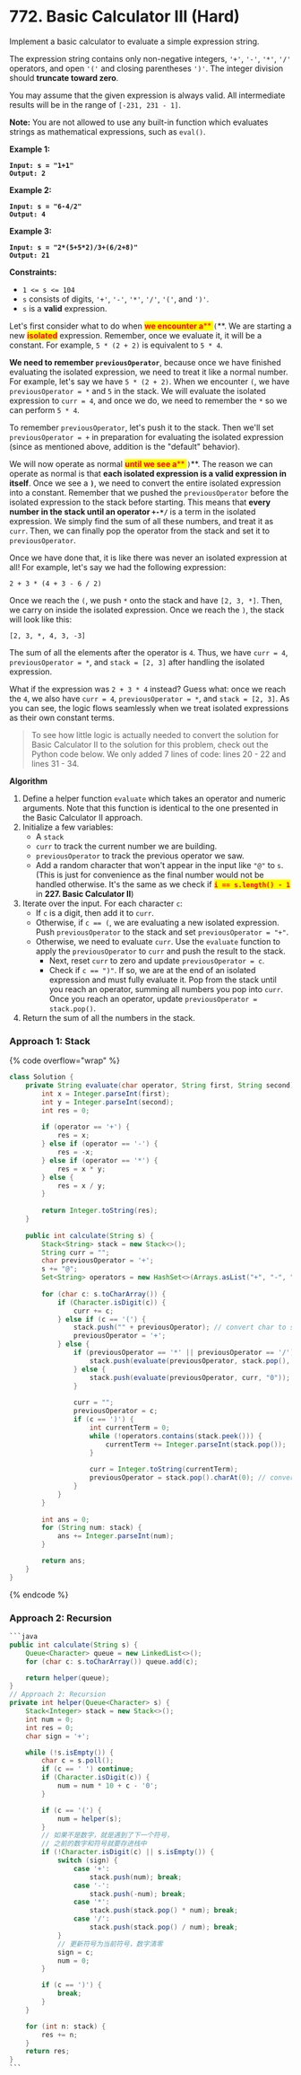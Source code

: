# 772. Basic Calculator III (Hard)

Implement a basic calculator to evaluate a simple expression string.

The expression string contains only non-negative integers, `'+'`, `'-'`, `'*'`, `'/'` operators, and open `'('` and closing parentheses `')'`. The integer division should **truncate toward zero**.

You may assume that the given expression is always valid. All intermediate results will be in the range of `[-231, 231 - 1]`.

**Note:** You are not allowed to use any built-in function which evaluates strings as mathematical expressions, such as `eval()`.

**Example 1:**

<pre><code><strong>Input: s = "1+1"
</strong><strong>Output: 2
</strong></code></pre>

**Example 2:**

<pre><code><strong>Input: s = "6-4/2"
</strong><strong>Output: 4
</strong></code></pre>

**Example 3:**

<pre><code><strong>Input: s = "2*(5+5*2)/3+(6/2+8)"
</strong><strong>Output: 21
</strong></code></pre>

**Constraints:**

* `1 <= s <= 104`
* `s` consists of digits, `'+'`, `'-'`, `'*'`, `'/'`, `'('`, and `')'`.
* `s` is a **valid** expression.



Let's first consider what to do when <mark style="color:red;">**we encounter a**</mark><mark style="color:red;">** **</mark><mark style="color:red;">**`(`**</mark>. We are starting a new <mark style="color:red;">**isolated**</mark> expression. Remember, once we evaluate it, it will be a constant. For example, `5 * (2 + 2)` is equivalent to `5 * 4`.

**We need to remember `previousOperator`**, because once we have finished evaluating the isolated expression, we need to treat it like a normal number. For example, let's say we have `5 * (2 + 2)`. When we encounter `(`, we have `previousOperator = *` and `5` in the stack. We will evaluate the isolated expression to `curr = 4`, and once we do, we need to remember the `*` so we can perform `5 * 4`.

To remember `previousOperator`, let's push it to the stack. Then we'll set `previousOperator = +` in preparation for evaluating the isolated expression (since as mentioned above, addition is the "default" behavior).

We will now operate as normal <mark style="color:red;">**until we see a**</mark><mark style="color:red;">** **</mark><mark style="color:red;">**`)`**</mark>. The reason we can operate as normal is that **each isolated expression is a valid expression in itself**. Once we see a **`)`**, we need to convert the entire isolated expression into a constant. Remember that we pushed the `previousOperator` before the isolated expression to the stack before starting. This means that **every number in the stack until an operator `+-*/`** is a term in the isolated expression. We simply find the sum of all these numbers, and treat it as `curr`. Then, we can finally pop the operator from the stack and set it to `previousOperator`.

Once we have done that, it is like there was never an isolated expression at all! For example, let's say we had the following expression:

`2 + 3 * (4 + 3 - 6 / 2)`

Once we reach the `(`, we push `*` onto the stack and have `[2, 3, *]`. Then, we carry on inside the isolated expression. Once we reach the `)`, the stack will look like this:

`[2, 3, *, 4, 3, -3]`

The sum of all the elements after the operator is `4`. Thus, we have `curr = 4`, `previousOperator = *`, and `stack = [2, 3]` after handling the isolated expression.

What if the expression was `2 + 3 * 4` instead? Guess what: once we reach the `4`, we also have `curr = 4`, `previousOperator = *`, and `stack = [2, 3]`. As you can see, the logic flows seamlessly when we treat isolated expressions as their own constant terms.

> To see how little logic is actually needed to convert the solution for Basic Calculator II to the solution for this problem, check out the Python code below. We only added 7 lines of code: lines 20 - 22 and lines 31 - 34.

**Algorithm**

1. Define a helper function `evaluate` which takes an operator and numeric arguments. Note that this function is identical to the one presented in the Basic Calculator II approach.
2. Initialize a few variables:
   * A `stack`
   * `curr` to track the current number we are building.
   * `previousOperator` to track the previous operator we saw.
   * Add a random character that won't appear in the input like `"@"` to `s`. (This is just for convenience as the final number would not be handled otherwise. It's the same as we check if <mark style="color:red;">**`i == s.length() - 1`**</mark> in **227. Basic Calculator II**)
3. Iterate over the input. For each character `c`:
   * If `c` is a digit, then add it to `curr`.
   * Otherwise, if `c == (`, we are evaluating a new isolated expression. Push `previousOperator` to the stack and set `previousOperator = "+"`.
   * Otherwise, we need to evaluate `curr`. Use the `evaluate` function to apply the `previousOperator` to `curr` and push the result to the stack.
     * Next, reset `curr` to zero and update `previousOperator = c`.
     * Check if `c == ")"`. If so, we are at the end of an isolated expression and must fully evaluate it. Pop from the stack until you reach an operator, summing all numbers you pop into `curr`. Once you reach an operator, update `previousOperator = stack.pop()`.
4. Return the sum of all the numbers in the stack.

### Approach 1: Stack

{% code overflow="wrap" %}
```java
class Solution {
    private String evaluate(char operator, String first, String second) {
        int x = Integer.parseInt(first);
        int y = Integer.parseInt(second);
        int res = 0;
        
        if (operator == '+') {
            res = x;
        } else if (operator == '-') {
            res = -x;
        } else if (operator == '*') {
            res = x * y;
        } else {
            res = x / y;
        }
        
        return Integer.toString(res);
    }
    
    public int calculate(String s) {
        Stack<String> stack = new Stack<>();
        String curr = "";
        char previousOperator = '+';
        s += "@";
        Set<String> operators = new HashSet<>(Arrays.asList("+", "-", "*", "/"));
        
        for (char c: s.toCharArray()) {
            if (Character.isDigit(c)) {
                curr += c;
            } else if (c == '(') {
                stack.push("" + previousOperator); // convert char to string before pushing
                previousOperator = '+';
            } else {
                if (previousOperator == '*' || previousOperator == '/') {
                    stack.push(evaluate(previousOperator, stack.pop(), curr));
                } else {
                    stack.push(evaluate(previousOperator, curr, "0"));
                }
                
                curr = "";
                previousOperator = c;
                if (c == ')') {
                    int currentTerm = 0;
                    while (!operators.contains(stack.peek())) {
                        currentTerm += Integer.parseInt(stack.pop());
                    }
                    
                    curr = Integer.toString(currentTerm);
                    previousOperator = stack.pop().charAt(0); // convert string from stack back to char
                }
            }
        }
        
        int ans = 0;
        for (String num: stack) {
            ans += Integer.parseInt(num);
        }

        return ans;
    }
}
```
{% endcode %}



### Approach 2: Recursion

````java
```java
public int calculate(String s) {
    Queue<Character> queue = new LinkedList<>();
    for (char c: s.toCharArray()) queue.add(c);

    return helper(queue);
}
// Approach 2: Recursion
private int helper(Queue<Character> s) {
    Stack<Integer> stack = new Stack<>();
    int num = 0;
    int res = 0;
    char sign = '+';

    while (!s.isEmpty()) {
        char c = s.poll();
        if (c == ' ') continue;
        if (Character.isDigit(c)) {
            num = num * 10 + c - '0';
        } 

        if (c == '(') {
            num = helper(s);
        }
        // 如果不是数字，就是遇到了下一个符号，
        // 之前的数字和符号就要存进栈中
        if (!Character.isDigit(c) || s.isEmpty()) {
            switch (sign) {
                case '+':
                    stack.push(num); break;
                case '-':
                    stack.push(-num); break;
                case '*':
                    stack.push(stack.pop() * num); break;
                case '/':
                    stack.push(stack.pop() / num); break;
            }
            // 更新符号为当前符号，数字清零
            sign = c;
            num = 0;
        }

        if (c == ')') {
            break;
        }
    }

    for (int n: stack) {
        res += n;
    }
    return res;
}
```
````
